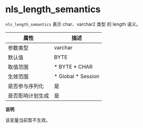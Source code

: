 nls_length_semantics 
=========================================

`nls_length_semantics` 表示 char、varchar2 类型 的 length 语义。


|  **属性**  |                                                   **描述**                                                   |
|----------|------------------------------------------------------------------------------------------------------------|
| 参数类型     | varchar                                                                                                    |
| 默认值      | BYTE                                                                                                       |
| 取值范围     | * BYTE   * CHAR         |
| 生效范围     | * Global   * Session    |
| 是否参与序列化  | 是                                                                                                          |
| 是否影响计划生成 | 是                                                                                                          |


**说明**



该变量当前暂不生效。
